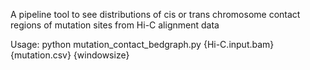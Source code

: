 
A pipeline tool to see distributions of cis or trans chromosome contact regions of mutation sites from Hi-C alignment data

Usage: python mutation_contact_bedgraph.py {Hi-C.input.bam} {mutation.csv} {windowsize}

